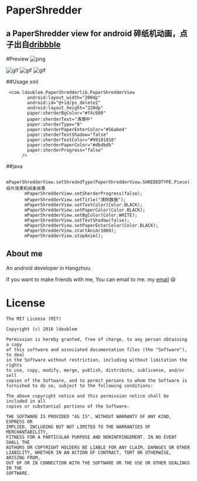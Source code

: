 # PaperShredder
a PaperShredder view for android
碎纸机动画，点子出自[dribbble](https://dribbble.com/shots/2125581-Deleting-AE-Freebie)
---
#Preview
![png](https://github.com/ldoublem/PaperShredder/blob/master/screenshot/shot.png)

![gif](https://github.com/ldoublem/PaperShredder/blob/master/screenshot/1.gif)
![gif](https://github.com/ldoublem/PaperShredder/blob/master/screenshot/2.gif)
![gif](https://github.com/ldoublem/PaperShredder/blob/master/screenshot/3.gif)


##Usage  xml
```
 <com.ldoublem.PaperShredderlib.PaperShredderView
        android:layout_width="200dp"
        android:id="@+id/ps_delete2"
        android:layout_height="220dp"
        paper:sherderBgColor="#f4c600"
        paper:sherderText="清理中"
        paper:sherderType="0"
        paper:sherderPaperEnterColor="#56abe4"
        paper:sherderTextShadow="false"
        paper:sherderTextColor="#99101010"
        paper:sherderPaperColor="#dbdbdb"
        paper:sherderProgress="false"
      />
```
##java
```
       mPaperShredderView.setShrededType(PaperShredderView.SHREDEDTYPE.Piece);//纸片效果和纸条效果
       mPaperShredderView.setSherderProgress(false);
       mPaperShredderView.setTitle("清除数据");
       mPaperShredderView.setTextColor(Color.BLACK);
       mPaperShredderView.setPaperColor(Color.BLACK);
       mPaperShredderView.setBgColor(Color.WHITE);
       mPaperShredderView.setTextShadow(false);
       mPaperShredderView.setPaperEnterColor(Color.BLACK);
       mPaperShredderView.startAnim(1000);
       mPaperShredderView.stopAnim();
```
## About me

An android developer in Hangzhou.

If you want to make friends with me, You can email to me.
my [email](mailto:1227102260@qq.com) :smiley:


License
=======

    The MIT License (MIT)

	Copyright (c) 2016 ldoublem

	Permission is hereby granted, free of charge, to any person obtaining a copy
	of this software and associated documentation files (the "Software"), to deal
	in the Software without restriction, including without limitation the rights
	to use, copy, modify, merge, publish, distribute, sublicense, and/or sell
	copies of the Software, and to permit persons to whom the Software is
	furnished to do so, subject to the following conditions:

	The above copyright notice and this permission notice shall be included in all
	copies or substantial portions of the Software.

	THE SOFTWARE IS PROVIDED "AS IS", WITHOUT WARRANTY OF ANY KIND, EXPRESS OR
	IMPLIED, INCLUDING BUT NOT LIMITED TO THE WARRANTIES OF MERCHANTABILITY,
	FITNESS FOR A PARTICULAR PURPOSE AND NONINFRINGEMENT. IN NO EVENT SHALL THE
	AUTHORS OR COPYRIGHT HOLDERS BE LIABLE FOR ANY CLAIM, DAMAGES OR OTHER
	LIABILITY, WHETHER IN AN ACTION OF CONTRACT, TORT OR OTHERWISE, ARISING FROM,
	OUT OF OR IN CONNECTION WITH THE SOFTWARE OR THE USE OR OTHER DEALINGS IN THE
	SOFTWARE.



